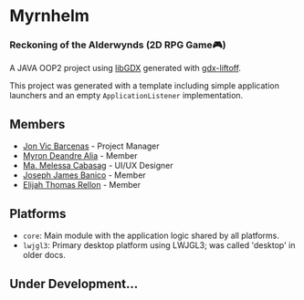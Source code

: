 # Myrnhelm 
### Reckoning of the Alderwynds (2D RPG Game🎮)

A JAVA OOP2 project using [libGDX](https://libgdx.com/) generated with [gdx-liftoff](https://github.com/libgdx/gdx-liftoff).

This project was generated with a template including simple application launchers and an empty `ApplicationListener` implementation.

## Members
- [Jon Vic Barcenas](https://github.com/jonvicbarcenas) - Project Manager
- [Myron Deandre Alia](https://github.com/Tharzzzs) - Member 
- [Ma. Melessa Cabasag]() - UI/UX Designer
- [Joseph James Banico]() - Member
- [Elijah Thomas Rellon]() - Member

## Platforms

- `core`: Main module with the application logic shared by all platforms.
- `lwjgl3`: Primary desktop platform using LWJGL3; was called 'desktop' in older docs.

## Under Development...
